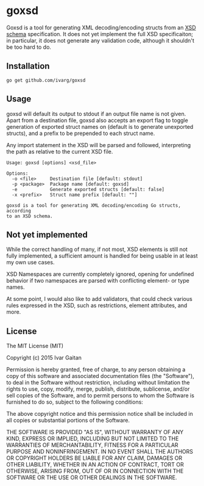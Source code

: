 # goxsd

Goxsd is a tool for generating XML decoding/encoding structs from an [XSD schema](http://www.w3schools.com/schema/default.asp) specification. It does not yet implement the full XSD specificaiton; in particular, it does not generate any validation code, although it shouldn't be too hard to do.

## Installation

```
go get github.com/ivarg/goxsd
```

## Usage

goxsd will default its output to stdout if an output file name is not given. Apart from a destination file, goxsd also accepts an export flag to toggle generation of exported struct names on (default is to generate unexported structs), and a prefix to be prepended to each struct name.

Any import statement in the XSD will be parsed and followed, interpreting the path as relative to the current XSD file.

```
Usage: goxsd [options] <xsd_file>

Options:
  -o <file>     Destination file [default: stdout]
  -p <package>  Package name [default: goxsd]
  -e            Generate exported structs [default: false]
  -x <prefix>   Struct name prefix [default: ""]

goxsd is a tool for generating XML decoding/encoding Go structs, according
to an XSD schema.
```

## Not yet implemented

While the correct handling of many, if not most, XSD elements is still not fully implemented, a sufficient amount is handled for being usable in at least my own use cases.

XSD Namespaces are currently completely ignored, opening for undefined behavior if two namespaces are parsed with conflicting element- or type names.

At some point, I would also like to add validators, that could check various rules expressed in the XSD, such as restrictions, element attributes, and more.

## License

The MIT License (MIT)

Copyright (c) 2015 Ivar Gaitan

Permission is hereby granted, free of charge, to any person obtaining a copy
of this software and associated documentation files (the "Software"), to deal
in the Software without restriction, including without limitation the rights
to use, copy, modify, merge, publish, distribute, sublicense, and/or sell
copies of the Software, and to permit persons to whom the Software is
furnished to do so, subject to the following conditions:

The above copyright notice and this permission notice shall be included in all
copies or substantial portions of the Software.

THE SOFTWARE IS PROVIDED "AS IS", WITHOUT WARRANTY OF ANY KIND, EXPRESS OR
IMPLIED, INCLUDING BUT NOT LIMITED TO THE WARRANTIES OF MERCHANTABILITY,
FITNESS FOR A PARTICULAR PURPOSE AND NONINFRINGEMENT. IN NO EVENT SHALL THE
AUTHORS OR COPYRIGHT HOLDERS BE LIABLE FOR ANY CLAIM, DAMAGES OR OTHER
LIABILITY, WHETHER IN AN ACTION OF CONTRACT, TORT OR OTHERWISE, ARISING FROM,
OUT OF OR IN CONNECTION WITH THE SOFTWARE OR THE USE OR OTHER DEALINGS IN THE
SOFTWARE.
